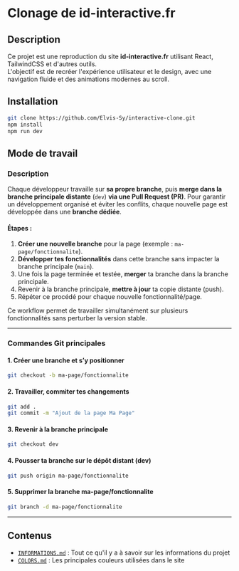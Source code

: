 # Clonage de id-interactive.fr

## Description

Ce projet est une reproduction du site **id-interactive.fr** utilisant React, TailwindCSS et d'autres outils.  
L'objectif est de recréer l'expérience utilisateur et le design, avec une navigation fluide et des animations modernes au scroll.

## Installation

```bash
git clone https://github.com/Elvis-Sy/interactive-clone.git
npm install
npm run dev

```

## Mode de travail

### Description

Chaque développeur travaille sur **sa propre branche**, puis **merge dans la branche principale distante** (`dev`) **via une Pull Request (PR)**.
Pour garantir un développement organisé et éviter les conflits, chaque nouvelle page est développée dans une **branche dédiée**.

#### Étapes :

1. **Créer une nouvelle branche** pour la page (exemple : `ma-page/fonctionnalite`).
2. **Développer tes fonctionnalités** dans cette branche sans impacter la branche principale (`main`).
3. Une fois la page terminée et testée, **merger** ta branche dans la branche principale.
4. Revenir à la branche principale, **mettre à jour** ta copie distante (push).
5. Répéter ce procédé pour chaque nouvelle fonctionnalité/page.

Ce workflow permet de travailler simultanément sur plusieurs fonctionnalités sans perturber la version stable.

---

### Commandes Git principales

#### 1. Créer une branche et s’y positionner

```bash
git checkout -b ma-page/fonctionnalite
```
#### 2. Travailler, commiter tes changements

```bash
git add .
git commit -m "Ajout de la page Ma Page"
```

#### 3. Revenir à la branche principale

```bash
git checkout dev
```
#### 4. Pousser ta branche sur le dépôt distant (dev)

```bash
git push origin ma-page/fonctionnalite
```

#### 5. Supprimer la branche ma-page/fonctionnalite

```bash
git branch -d ma-page/fonctionnalite
```

---

## Contenus

- [`INFORMATIONS.md`](./INFROMATIONS.md) : Tout ce qu'il y a à savoir sur les informations du projet
- [`COLORS.md`](./COLORS.md) : Les principales couleurs utilisées dans le site

